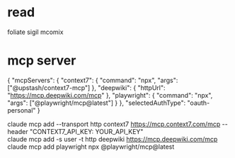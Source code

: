 # read
foliate sigil
mcomix

# mcp server
{
  "mcpServers": {
    "context7": {
      "command": "npx",
      "args": ["@upstash/context7-mcp"]
    },
    "deepwiki": {
      "httpUrl": "https://mcp.deepwiki.com/mcp"
    },
    "playwright": {
      "command": "npx",
      "args": ["@playwright/mcp@latest"]
    }
  },
  "selectedAuthType": "oauth-personal"
}

claude mcp add --transport http context7 https://mcp.context7.com/mcp --header "CONTEXT7_API_KEY: YOUR_API_KEY"  
claude mcp add -s user -t http deepwiki https://mcp.deepwiki.com/mcp  
claude mcp add playwright npx @playwright/mcp@latest   

